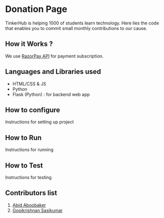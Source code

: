 # Donation Page
TinkerHub is helping 1000 of students learn technology. Here lies the code that enables you to commit small monthly contributions to our cause.
## How it Works ?
We use [RazorPay API](https://razorpay.com/docs/api/subscriptions/) for payment subscription.
## Languages and Libraries used
* HTML/CSS & JS
* Python
* Flask (Python) : for backend web app
## How to configure
Instructions for setting up project
## How to Run
Instructions for running
## How to Test 
Instructions for testing  
## Contributors list
1. [Abid Aboobaker](https://github.com/ekuttan)
2. [Gopikrishnan Sasikumar](https://github.com/gopikrishnansasikumar)
